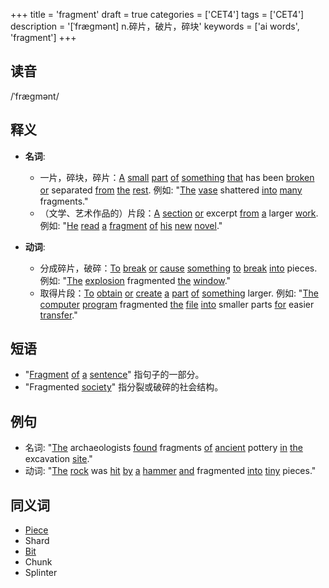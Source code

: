 +++
title = 'fragment'
draft = true
categories = ['CET4']
tags = ['CET4']
description = '[ˈfrægmənt] n.碎片，破片，碎块'
keywords = ['ai words', 'fragment']
+++

## 读音
/ˈfræɡmənt/

## 释义
- **名词**:
   - 一片，碎块，碎片：[A](/zh/post/a/) [small](/zh/post/small/) [part](/zh/post/part/) [of](/zh/post/of/) [something](/zh/post/something/) [that](/zh/post/that/) has been [broken](/zh/post/broken/) [or](/zh/post/or/) separated [from](/zh/post/from/) [the](/zh/post/the/) [rest](/zh/post/rest/). 例如: "[The](/zh/post/the/) [vase](/zh/post/vase/) shattered [into](/zh/post/into/) [many](/zh/post/many/) fragments."
   - （文学、艺术作品的）片段：[A](/zh/post/a/) [section](/zh/post/section/) [or](/zh/post/or/) excerpt [from](/zh/post/from/) [a](/zh/post/a/) larger [work](/zh/post/work/). 例如: "[He](/zh/post/he/) [read](/zh/post/read/) [a](/zh/post/a/) [fragment](/zh/post/fragment/) [of](/zh/post/of/) [his](/zh/post/his/) [new](/zh/post/new/) [novel](/zh/post/novel/)."

- **动词**:
   - 分成碎片，破碎：[To](/zh/post/to/) [break](/zh/post/break/) [or](/zh/post/or/) [cause](/zh/post/cause/) [something](/zh/post/something/) [to](/zh/post/to/) [break](/zh/post/break/) [into](/zh/post/into/) pieces. 例如: "[The](/zh/post/the/) [explosion](/zh/post/explosion/) fragmented [the](/zh/post/the/) [window](/zh/post/window/)."
   - 取得片段：[To](/zh/post/to/) [obtain](/zh/post/obtain/) [or](/zh/post/or/) [create](/zh/post/create/) [a](/zh/post/a/) [part](/zh/post/part/) [of](/zh/post/of/) [something](/zh/post/something/) larger. 例如: "[The](/zh/post/the/) [computer](/zh/post/computer/) [program](/zh/post/program/) fragmented [the](/zh/post/the/) [file](/zh/post/file/) [into](/zh/post/into/) smaller parts [for](/zh/post/for/) easier [transfer](/zh/post/transfer/)."

## 短语
- "[Fragment](/zh/post/fragment/) [of](/zh/post/of/) [a](/zh/post/a/) [sentence](/zh/post/sentence/)" 指句子的一部分。
- "Fragmented [society](/zh/post/society/)" 指分裂或破碎的社会结构。

## 例句
- 名词: "[The](/zh/post/the/) archaeologists [found](/zh/post/found/) fragments [of](/zh/post/of/) [ancient](/zh/post/ancient/) pottery [in](/zh/post/in/) [the](/zh/post/the/) excavation [site](/zh/post/site/)."
- 动词: "[The](/zh/post/the/) [rock](/zh/post/rock/) was [hit](/zh/post/hit/) [by](/zh/post/by/) [a](/zh/post/a/) [hammer](/zh/post/hammer/) [and](/zh/post/and/) fragmented [into](/zh/post/into/) [tiny](/zh/post/tiny/) pieces."

## 同义词
- [Piece](/zh/post/piece/)
- Shard
- [Bit](/zh/post/bit/)
- Chunk
- Splinter
